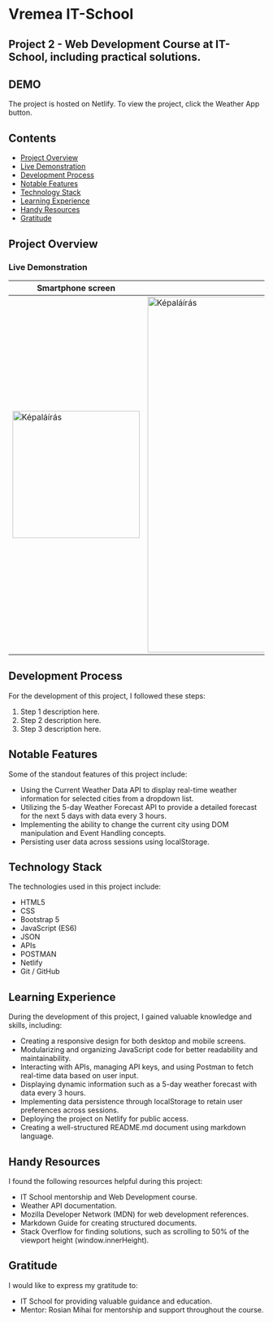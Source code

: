 # Vremea IT-School

## Project 2 - Web Development Course at IT-School, including practical solutions.

## DEMO
The project is hosted on Netlify. To view the project, click the Weather App button.

## Contents
- [Project Overview](#project-overview)
- [Live Demonstration](#live-demonstration)
- [Development Process](#development-process)
- [Notable Features](#notable-features)
- [Technology Stack](#technology-stack)
- [Learning Experience](#learning-experience)
- [Handy Resources](#handy-resources)
- [Gratitude](#gratitude)

## Project Overview

### Live Demonstration
| Smartphone screen | Desktop screen |
|----------|----------|
| <img src="https://github.com/nymts/proiect-weather-nm/assets/134009663/7b8fc5ad-67a9-4a06-8e54-e395289194a4" alt="Képaláírás" width="250" height=""> | <img src="https://github.com/nymts/proiect-weather-nm/assets/134009663/63dd9597-acd8-4da5-8cba-09a4ec79bae6" alt="Képaláírás" width="700" height=""> |

## Development Process
For the development of this project, I followed these steps:

1. Step 1 description here.
2. Step 2 description here.
3. Step 3 description here.

## Notable Features
Some of the standout features of this project include:

- Using the Current Weather Data API to display real-time weather information for selected cities from a dropdown list.
- Utilizing the 5-day Weather Forecast API to provide a detailed forecast for the next 5 days with data every 3 hours.
- Implementing the ability to change the current city using DOM manipulation and Event Handling concepts.
- Persisting user data across sessions using localStorage.

## Technology Stack
The technologies used in this project include:

- HTML5
- CSS
- Bootstrap 5
- JavaScript (ES6)
- JSON
- APIs
- POSTMAN
- Netlify
- Git / GitHub

## Learning Experience
During the development of this project, I gained valuable knowledge and skills, including:

- Creating a responsive design for both desktop and mobile screens.
- Modularizing and organizing JavaScript code for better readability and maintainability.
- Interacting with APIs, managing API keys, and using Postman to fetch real-time data based on user input.
- Displaying dynamic information such as a 5-day weather forecast with data every 3 hours.
- Implementing data persistence through localStorage to retain user preferences across sessions.
- Deploying the project on Netlify for public access.
- Creating a well-structured README.md document using markdown language.

## Handy Resources
I found the following resources helpful during this project:

- IT School mentorship and Web Development course.
- Weather API documentation.
- Mozilla Developer Network (MDN) for web development references.
- Markdown Guide for creating structured documents.
- Stack Overflow for finding solutions, such as scrolling to 50% of the viewport height (window.innerHeight).

## Gratitude
I would like to express my gratitude to:

- IT School for providing valuable guidance and education.
- Mentor: Rosian Mihai for mentorship and support throughout the course.




